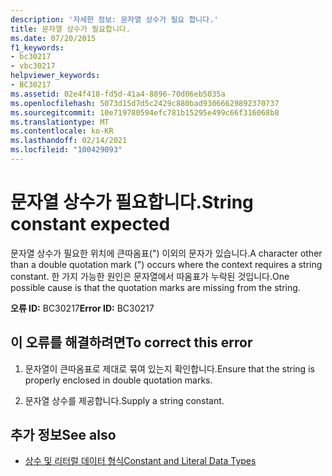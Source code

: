 ```yaml
---
description: '자세한 정보: 문자열 상수가 필요 합니다.'
title: 문자열 상수가 필요합니다.
ms.date: 07/20/2015
f1_keywords:
- bc30217
- vbc30217
helpviewer_keywords:
- BC30217
ms.assetid: 02e4f418-fd5d-41a4-8896-70d06eb5035a
ms.openlocfilehash: 5073d15d7d5c2429c880bad93066629892370737
ms.sourcegitcommit: 10e719780594efc781b15295e499c66f316068b8
ms.translationtype: MT
ms.contentlocale: ko-KR
ms.lasthandoff: 02/14/2021
ms.locfileid: "100429093"
---
```

# <a name="string-constant-expected"></a><span data-ttu-id="c423c-103">문자열 상수가 필요합니다.</span><span class="sxs-lookup"><span data-stu-id="c423c-103">String constant expected</span></span>

<span data-ttu-id="c423c-104">문자열 상수가 필요한 위치에 큰따옴표(") 이외의 문자가 있습니다.</span><span class="sxs-lookup"><span data-stu-id="c423c-104">A character other than a double quotation mark (") occurs where the context requires a string constant.</span></span> <span data-ttu-id="c423c-105">한 가지 가능한 원인은 문자열에서 따옴표가 누락된 것입니다.</span><span class="sxs-lookup"><span data-stu-id="c423c-105">One possible cause is that the quotation marks are missing from the string.</span></span>  
  
 <span data-ttu-id="c423c-106">**오류 ID:** BC30217</span><span class="sxs-lookup"><span data-stu-id="c423c-106">**Error ID:** BC30217</span></span>  
  
## <a name="to-correct-this-error"></a><span data-ttu-id="c423c-107">이 오류를 해결하려면</span><span class="sxs-lookup"><span data-stu-id="c423c-107">To correct this error</span></span>  
  
1. <span data-ttu-id="c423c-108">문자열이 큰따옴표로 제대로 묶여 있는지 확인합니다.</span><span class="sxs-lookup"><span data-stu-id="c423c-108">Ensure that the string is properly enclosed in double quotation marks.</span></span>  
  
2. <span data-ttu-id="c423c-109">문자열 상수를 제공합니다.</span><span class="sxs-lookup"><span data-stu-id="c423c-109">Supply a string constant.</span></span>  
  
## <a name="see-also"></a><span data-ttu-id="c423c-110">추가 정보</span><span class="sxs-lookup"><span data-stu-id="c423c-110">See also</span></span>

- [<span data-ttu-id="c423c-111">상수 및 리터럴 데이터 형식</span><span class="sxs-lookup"><span data-stu-id="c423c-111">Constant and Literal Data Types</span></span>](../programming-guide/language-features/constants-enums/constant-and-literal-data-types.md)
